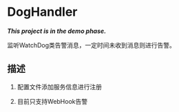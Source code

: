 # DogHandler

***This project is in the demo phase.***

监听WatchDog类告警消息，一定时间未收到消息则进行告警。


## 描述

1. 配置文件添加服务信息进行注册

2. 目前只支持WebHook告警
